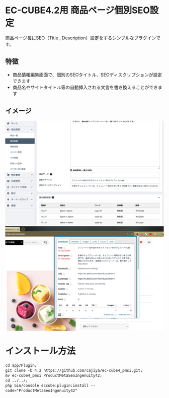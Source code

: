 # EC-CUBE4.2用 商品ページ個別SEO設定

商品ページ毎にSEO（Title , Description）設定をするシンプルなプラグインです。

## 特徴

- 商品情報編集画面で、個別のSEOタイトル、SEOディスクリプションが設定できます
- 商品名やサイトタイトル等の自動挿入される文言を書き換えることができます

## イメージ

![管理画面編集イメージ](.github/img/admin-edit-product.png)
![フロント画面 head内](.github/img/front-view-product-head.png)

# インストール方法

```
cd app/Plugin;
git clone -b 4.2 https://github.com/cajiya/ec-cube4_pmsi.git;
mv ec-cube4_pmsi ProductMetaSeoIngenuity42;
cd ../../;
php bin/console eccube:plugin:install --code="ProductMetaSeoIngenuity42"
```

